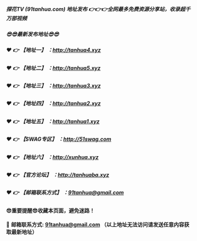##### 探花TV (91tanhua.com) 地址发布 :point_right::point_right::point_right:全网最多免费资源分享站，收录超千万部视频

##### :sunglasses::sunglasses:最新发布地址:sunglasses::sunglasses:

##### :heart: :point_right: 【地址一】 ：http://tanhua4.xyz

##### :heart: :point_right: 【地址二】 ：http://tanhua5.xyz

##### :heart: :point_right: 【地址三】 ：http://tanhua3.xyz

##### :heart: :point_right: 【地址四】 ：http://tanhua2.xyz

##### :heart: :point_right: 【地址五】 ：http://tanhua1.xyz

##### :heart: :point_right: 【SWAG专区】 ：http://51swag.com

##### :heart: :point_right: 【地址六】 ：http://xunhua.xyz

##### :heart: :point_right: 【官方论坛】 ：http://tanhuaba.xyz

##### :heart: :point_right: 【邮箱联系方式】 ：91tanhua@gmail.com

#### :sunglasses:重要提醒:sunglasses:收藏本页面，避免迷路！


:e-mail: __邮箱联系方式: 91tanhua@gmail.com （以上地址无法访问请发送任意内容获取最新地址）__
